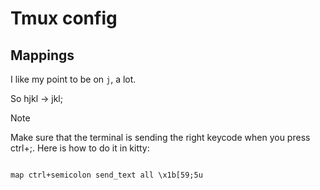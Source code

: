 # Tmux config

## Mappings 

I like my point to be on `j`, a lot. 

So hjkl -> jkl;

> [!NOTE]
> Make sure that the terminal is sending the right keycode when you press
> ctrl+;. Here is how to do it in kitty:
>
> ``` kitty
> 
> map ctrl+semicolon send_text all \x1b[59;5u
> ```
